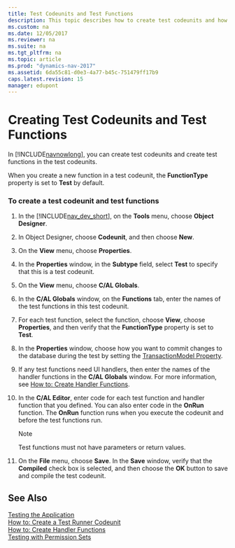 ```yaml
---
title: Test Codeunits and Test Functions
description: This topic describes how to create test codeunits and how to create test functions in the test codeunits in Dynamics NAV. 
ms.custom: na
ms.date: 12/05/2017
ms.reviewer: na
ms.suite: na
ms.tgt_pltfrm: na
ms.topic: article
ms.prod: "dynamics-nav-2017"
ms.assetid: 6da55c81-d0e3-4a77-b45c-751479ff17b9
caps.latest.revision: 15
manager: edupont
---
```

# Creating Test Codeunits and Test Functions
In [!INCLUDE[navnowlong](includes/navnowlong_md.md)], you can create test codeunits and create test functions in the test codeunits.  

 When you create a new function in a test codeunit, the **FunctionType** property is set to **Test** by default.  

### To create a test codeunit and test functions  

1.  In the [!INCLUDE[nav_dev_short](includes/nav_dev_short_md.md)], on the **Tools** menu, choose **Object Designer**.  

2.  In Object Designer, choose **Codeunit**, and then choose **New**.  

3.  On the **View** menu, choose **Properties**.  

4.  In the **Properties** window, in the **Subtype** field, select **Test** to specify that this is a test codeunit.  

5.  On the **View** menu, choose **C/AL Globals**.  

6.  In the **C/AL Globals** window, on the **Functions** tab, enter the names of the test functions in this test codeunit.  

7.  For each test function, select the function, choose **View**, choose **Properties**, and then verify that the **FunctionType** property is set to **Test**.  

8.  In the **Properties** window, choose how you want to commit changes to the database during the test by setting the [TransactionModel Property](TransactionModel-Property.md).  

9. If any test functions need UI handlers, then enter the names of the handler functions in the **C/AL Globals** window. For more information, see [How to: Create Handler Functions](How-to--Create-Handler-Functions.md).  

10. In the **C/AL Editor**, enter code for each test function and handler function that you defined. You can also enter code in the **OnRun** function. The **OnRun** function runs when you execute the codeunit and before the test functions run.  

    > [!NOTE]  
    >  Test functions must not have parameters or return values.  

11. On the **File** menu, choose **Save**. In the **Save** window, verify that the **Compiled** check box is selected, and then choose the **OK** button to save and compile the test codeunit.  

## See Also  
 [Testing the Application](Testing-the-Application.md)   
 [How to: Create a Test Runner Codeunit](How-to--Create-a-Test-Runner-Codeunit.md)   
 [How to: Create Handler Functions](How-to--Create-Handler-Functions.md)  
 [Testing with Permission Sets](testing-permissionsets.md)  
